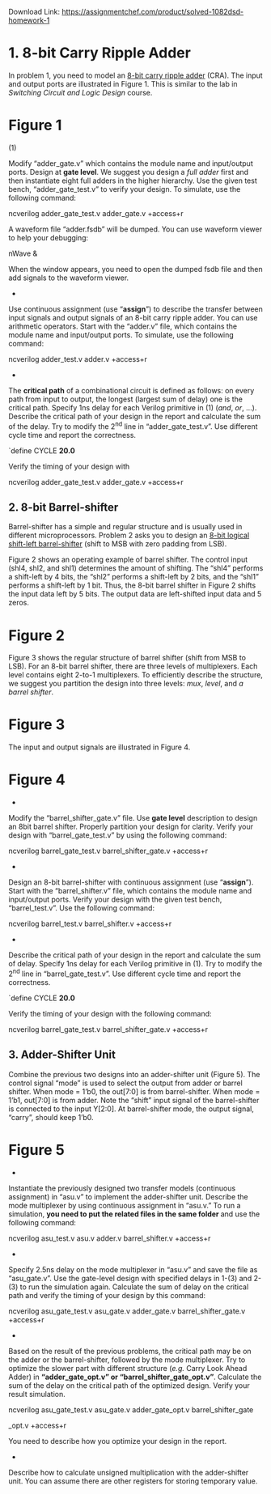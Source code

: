 Download Link: https://assignmentchef.com/product/solved-1082dsd-homework-1
<br>
<h1><strong>1.</strong><strong> 8-bit Carry Ripple Adder  </strong></h1>

In problem 1, you need to model an <u>8-bit carry ripple adder</u> (CRA). The input and output ports are illustrated in Figure 1. This is similar to the lab in <em>Switching Circuit and Logic Design</em> course.

<h1>Figure 1</h1>




(1)

Modify “adder_gate.v” which contains the module name and input/output ports. Design at <strong>gate level</strong>. We suggest you design a <em>full adder</em> first and then instantiate eight full adders in the higher hierarchy. Use the given test bench, “adder_gate_test.v” to verify your design. To simulate, use the following command:

ncverilog adder_gate_test.v adder_gate.v +access+r




A waveform file “adder.fsdb” will be dumped. You can use waveform viewer to help your debugging:

nWave &amp;




When the window appears, you need to open the dumped fsdb file and then add signals to the waveform viewer.







<ul>

 <li></li>

</ul>

Use continuous assignment (use “<strong>assign</strong>”) to describe the transfer between input signals and output signals of an 8-bit carry ripple adder. You can use arithmetic operators. Start with the “adder.v” file, which contains the module name and input/output ports. To simulate, use the following command:

ncverilog adder_test.v adder.v +access+r




<ul>

 <li></li>

</ul>

The <strong>critical path</strong> of a combinational circuit is defined as follows: on every path from input to output, the longest (largest sum of delay) one is the critical path. Specify 1ns delay for each Verilog primitive in (1) (<em>and</em>, <em>or</em>, …). Describe the critical path of your design in the report and calculate the sum of the delay. Try to modify the 2<sup>nd</sup> line in “adder_gate_test.v”. Use different cycle time and report the correctness.

`define CYCLE <strong>20.0</strong>

Verify the timing of your design with

ncverilog adder_gate_test.v adder_gate.v +access+r




<h2>2. 8-bit Barrel-shifter</h2>

Barrel-shifter has a simple and regular structure and is usually used in different microprocessors. Problem 2 asks you to design an <u>8-bit logical shift-left barrel-shifter</u> (shift to MSB with zero padding from LSB).

Figure 2 shows an operating example of barrel shifter. The control input (shl4, shl2, and shl1) determines the amount of shifting. The “shl4” performs a shift-left by 4 bits, the “shl2” performs a shift-left by 2 bits, and the “shl1” performs a shift-left by 1 bit. Thus, the 8-bit barrel shifter in Figure 2 shifts the input data left by 5 bits. The output data are left-shifted input data and 5 zeros.

<h1>Figure 2</h1>

Figure 3 shows the regular structure of barrel shifter (shift from MSB to LSB). For an 8-bit barrel shifter, there are three levels of multiplexers. Each level contains eight 2-to-1 multiplexers. To efficiently describe the structure, we suggest you partition the design into three levels: <em>mux</em>, <em>level</em>, and <em>a barrel shifter</em>.




<h1>Figure 3</h1>




The input and output signals are illustrated in Figure 4.

<h1>Figure 4</h1>




<ul>

 <li></li>

</ul>

Modify the “barrel_shifter_gate.v” file. Use <strong>gate level</strong> description to design an 8bit barrel shifter. Properly partition your design for clarity. Verify your design with “barrel_gate_test.v” by using the following command:

ncverilog barrel_gate_test.v barrel_shifter_gate.v +access+r










<ul>

 <li></li>

</ul>

Design an 8-bit barrel-shifter with continuous assignment (use “<strong>assign</strong>”). Start with the “barrel_shifter.v” file, which contains the module name and input/output ports. Verify your design with the given test bench, “barrel_test.v”. Use the following command:

ncverilog barrel_test.v barrel_shifter.v +access+r




<ul>

 <li></li>

</ul>

Describe the critical path of your design in the report and calculate the sum of delay. Specify 1ns delay for each Verilog primitive in (1). Try to modify the 2<sup>nd</sup> line in “barrel_gate_test.v”. Use different cycle time and report the correctness.

`define CYCLE <strong>20.0</strong>

Verify the timing of your design with the following command:

ncverilog barrel_gate_test.v barrel_shifter_gate.v +access+r




<h2>3. Adder-Shifter Unit</h2>

Combine the previous two designs into an adder-shifter unit (Figure 5). The control signal “mode” is used to select the output from adder or barrel shifter. When mode = 1’b0, the out[7:0] is from barrel-shifter. When mode = 1’b1, out[7:0] is from adder. Note the “shift” input signal of the barrel-shifter is connected to the input Y[2:0]. At barrel-shifter mode, the output signal, “carry”, should keep 1’b0.

<h1>Figure 5</h1>

<ul>

 <li></li>

</ul>

Instantiate the previously designed two transfer models (continuous assignment) in “asu.v” to implement the adder-shifter unit. Describe the mode multiplexer by using continuous assignment in “asu.v.” To run a simulation, <strong>you need to put the related files in the same folder </strong>and use the following command:

ncverilog asu_test.v asu.v adder.v barrel_shifter.v +access+r




<ul>

 <li></li>

</ul>

Specify 2.5ns delay on the mode multiplexer in “asu.v” and save the file as “asu_gate.v”. Use the gate-level design with specified delays in 1-(3) and 2-(3) to run the simulation again. Calculate the sum of delay on the critical path and verify the timing of your design by this command:

ncverilog asu_gate_test.v asu_gate.v adder_gate.v barrel_shifter_gate.v +access+r




<ul>

 <li></li>

</ul>

Based on the result of the previous problems, the critical path may be on the adder or the barrel-shifter, followed by the mode multiplexer. Try to optimize the slower part with different structure (<em>e.g.</em> Carry Look Ahead Adder) in <strong>“adder_gate_opt.v” or “barrel_shifter_gate_opt.v”</strong>. Calculate the sum of the delay on the critical path of the optimized design. Verify your result simulation.

ncverilog asu_gate_test.v asu_gate.v adder_gate_opt.v barrel_shifter_gate

_opt.v +access+r




You need to describe how you optimize your design in the report.

<ul>

 <li></li>

</ul>

Describe how to calculate unsigned multiplication with the adder-shifter unit. You can assume there are other registers for storing temporary value.